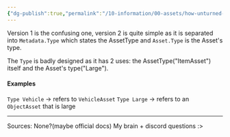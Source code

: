 ```yaml
---
{"dg-publish":true,"permalink":"/10-information/00-assets/how-unturned-knows-what-asset-type-an-asset-is-v1/","created":"2024-06-14T14:13:12.242+07:00","updated":"2024-06-14T14:17:12.384+07:00"}
---
```


Version 1 is the confusing one, version 2 is quite simple as it is separated into `Metadata.Type` which states the AssetType and `Asset.Type` is the Asset's type.

The `Type` is badly designed as it has 2 uses: the AssetType("ItemAsset") itself and the Asset's type("Large"). 

#### Examples
`Type Vehicle` → refers to `VehicleAsset`
`Type Large` → refers to an `ObjectAsset` that is large

---
Sources:
None?(maybe official docs)
My brain + discord questions :>
